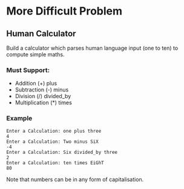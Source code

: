 More Difficult Problem
============================

## Human Calculator ##

Build a calculator which parses human language input (one to ten) to compute simple maths.

### Must Support: ###

- Addition (+) plus
- Subtraction (-) minus
- Division (/) divided_by
- Multiplication (*) times

### Example ###

    Enter a Calculation: one plus three
    4
    Enter a Calculation: Two minus SiX
    -4
    Enter a Calculation: Six divided_by three
    2
    Enter a Calculation: ten times EiGhT
    80

Note that numbers can be in any form of capitalisation.